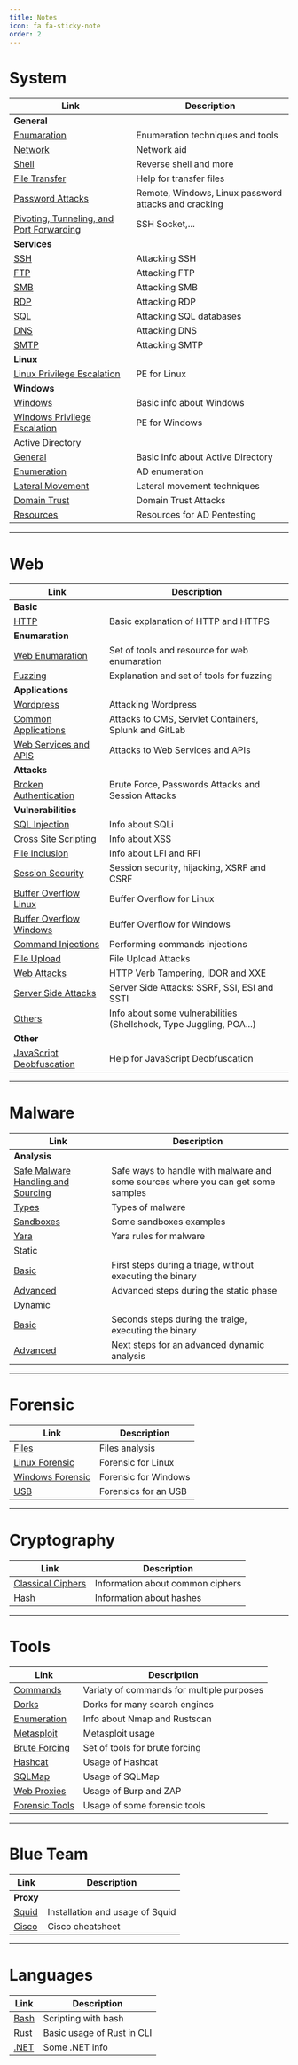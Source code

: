 ```yaml
---
title: Notes
icon: fa fa-sticky-note
order: 2
---
```


# System 

| **Link**   | **Description**    |
|--------------- | --------------- |
| **General**  |
| [Enumaration](/notes/system/enumeration) | Enumeration techniques and tools |
| [Network](/notes/system/network) | Network aid |
| [Shell](/notes/system/shell) | Reverse shell and more |
| [File Transfer](/notes/system/transfer-files) | Help for transfer files |
| [Password Attacks](/notes/system/password-attacks) | Remote, Windows, Linux password attacks and cracking |
| [Pivoting, Tunneling, and Port Forwarding](/notes/system/pivoting-tunneling-portforwarding) | SSH Socket,... |
| **Services** |
| [SSH](/notes/system/ssh) | Attacking SSH |
| [FTP](/notes/system/ftp) | Attacking FTP |
| [SMB](/notes/system/smb) | Attacking SMB |
| [RDP](/notes/system/rdp) | Attacking RDP |
| [SQL](/notes/system/sql) | Attacking SQL databases |
| [DNS](/notes/system/dns) | Attacking DNS |
| [SMTP](/notes/system/smtp) | Attacking SMTP |
| **Linux** |
| [Linux Privilege Escalation](/notes/system/linux-privilege-escalation) | PE for Linux |
| **Windows** |
| [Windows](/notes/system/windows) | Basic info about Windows |
| [Windows Privilege Escalation](/notes/system/windows-privilage-escalation) | PE for Windows |
| Active Directory |
| [General](/notes/system/active-directory) | Basic info about Active Directory |
| [Enumeration](/notes/system/ad-enumeration) | AD enumeration |
| [Lateral Movement](/notes/system/ad-lateral-movement) | Lateral movement techniques |
| [Domain Trust](/notes/system/ad-domain-trust) | Domain Trust Attacks |
| [Resources](/notes/system/ad-resources) | Resources for AD Pentesting |

---

# Web 

| **Link**   | **Description**    |
|--------------- | --------------- |
| **Basic** |
| [HTTP](/notes/web/http)  | Basic explanation of HTTP and HTTPS   |
| **Enumaration** |
| [Web Enumaration](/notes/web/enumeration-web) | Set of tools and resource for web enumaration |
| [Fuzzing](/notes/web/fuzzer) | Explanation and set of tools for fuzzing |
| **Applications** 
| [Wordpress](/notes/web/wordpress) | Attacking Wordpress |
| [Common Applications](/notes/web/common-applications) | Attacks to CMS, Servlet Containers, Splunk and GitLab |
| [Web Services and APIS](/notes/web/services-api) | Attacks to Web Services and APIs |
| **Attacks** |
| [Broken Authentication](/notes/web/broken-auth) | Brute Force, Passwords Attacks and Session Attacks |
| **Vulnerabilities** |
| [SQL Injection](/notes/vulnerabilities/sqli)   | Info about SQLi   |
| [Cross Site Scripting](/notes/vulnerabilities/xss) | Info about XSS |
| [File Inclusion](/notes/vulnerabilities/file-inclusion) | Info about LFI and RFI |
| [Session Security](/notes/vulnerabilities/session-security) | Session security, hijacking, XSRF and CSRF |
| [Buffer Overflow Linux](/notes/vulnerabilities/buffer-overflow-linux) | Buffer Overflow for Linux |
| [Buffer Overflow Windows](/notes/vulnerabilities/buffer-overflow-windows) | Buffer Overflow for Windows |
| [Command Injections](/notes/vulnerabilities/command-injections) | Performing commands injections |
| [File Upload](/notes/vulnerabilities/file-upload) | File Upload Attacks |
| [Web Attacks](/notes/vulnerabilities/web-attacks) | HTTP Verb Tampering, IDOR and XXE |
| [Server Side Attacks](/notes/vulnerabilities/server-side-attacks) | Server Side Attacks: SSRF, SSI, ESI and SSTI |
| [Others](/notes/vulnerabilities/others) | Info about some vulnerabilities (Shellshock, Type Juggling, POA...) |
| **Other** |
| [JavaScript Deobfuscation](/notes/web/javascript-deobfuscation) | Help for JavaScript Deobfuscation |

---

# Malware

| **Link**   | **Description**    |
|--------------- | --------------- |
| **Analysis** |
| [Safe Malware Handling and Sourcing](/notes/malware/safe-handling-sourcing) | Safe ways to handle with malware and some sources where you can get some samples |
| [Types](/notes/malware/types) | Types of malware |
| [Sandboxes](/notes/malware/sandboxes) | Some sandboxes examples |
| [Yara](/notes/malware/yara-rules) | Yara rules for malware |
| Static |
| [Basic](/notes/malware/basic-static-analysis) | First steps during a triage, without executing the binary | 
| [Advanced](/notes/malware/advanced-static-analysis) | Advanced steps during the static phase |
| Dynamic |
| [Basic](/notes/malware/basic-dynamic-analysis) | Seconds steps during the traige, executing the binary |
| [Advanced](/notes/malware/advanced-dynamic-analysis) | Next steps for an advanced dynamic analysis |

---

# Forensic 

| **Link** | **Description**    |
|--------------- | --------------- |
| [Files](/notes/forensic/files) | Files analysis |
| [Linux Forensic](/notes/forensic/linux)  | Forensic for Linux   |
| [Windows Forensic](/notes/forensic/windows)   | Forensic for Windows   |
| [USB](/notes/forensic/usb) | Forensics for an USB |

---

# Cryptography

| **Link**   | **Description**    |
|--------------- | --------------- |
| [Classical Ciphers](/notes/cryptography/classical-ciphers)  | Information about common ciphers   |
| [Hash](/notes/cryptography/hash)  | Information about hashes   |

---

# Tools 

| **Link**   | **Description**    |
|--------------- | --------------- |
| [Commands](/notes/tools/commands) | Variaty of commands for multiple purposes |
| [Dorks](/notes/tools/dorks) | Dorks for many search engines |
| [Enumeration](/notes/tools/enumeration) | Info about Nmap and Rustscan |
| [Metasploit](/notes/tools/metasploit) | Metasploit usage |
| [Brute Forcing](/notes/tools/brute-forcing) | Set of tools for brute forcing |
| [Hashcat](/notes/tools/hashcat) | Usage of Hashcat |
| [SQLMap](/notes/tools/sqlmap) | Usage of SQLMap |
| [Web Proxies](/notes/tools/web-proxies) | Usage of Burp and ZAP |
| [Forensic Tools](/notes/tools/forensic) | Usage of some forensic tools |

---

# Blue Team

| **Link**   | **Description**    |
|--------------- | --------------- |
| **Proxy** |
| [Squid](/notes/blueteam/squid) | Installation and usage of Squid |
| [Cisco](/notes/blueteam/cisco) | Cisco cheatsheet |

---

# Languages 

| **Link**   | **Description**    |
|--------------- | --------------- |
| [Bash](/notes/languages/bash-scripting)   | Scripting with bash |
| [Rust](/notes/languages/rust) | Basic usage of Rust in CLI |
| [.NET](/notes/languages/dotnet) | Some .NET info |
